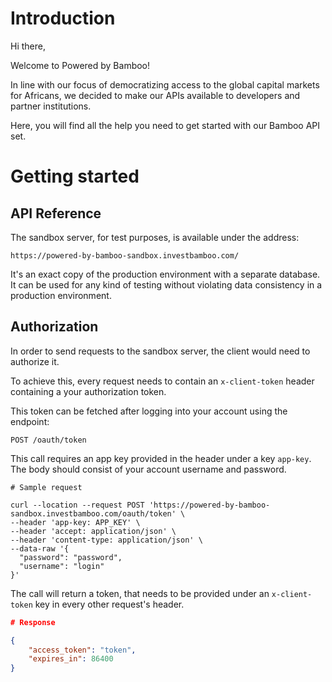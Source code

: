 # Introduction


Hi there,

Welcome to Powered by Bamboo!

In line with our focus of democratizing access to the global capital markets for Africans, we decided to make our APIs available to developers and partner institutions.

Here, you will find all the help you need to get started with our Bamboo API set.


# Getting started


## API Reference

The sandbox server, for test purposes, is available under the address:

```
https://powered-by-bamboo-sandbox.investbamboo.com/
```

It's an exact copy of the production environment with a separate database. It can be used for any kind of testing without violating data consistency in a production environment.

## Authorization

In order to send requests to the sandbox server, the client would need to authorize it.

To achieve this, every request needs to contain an `x-client-token` header containing a your authorization token.

This token can be fetched after logging into your account using the endpoint:

```
POST /oauth/token
```

This call requires an app key provided in the header under a key `app-key`. The body should consist of your account username and password.

```
# Sample request

curl --location --request POST 'https://powered-by-bamboo-sandbox.investbamboo.com/oauth/token' \
--header 'app-key: APP_KEY' \
--header 'accept: application/json' \
--header 'content-type: application/json' \
--data-raw '{
  "password": "password",
  "username": "login"
}'
```

The call will return a token, that needs to be provided under an `x-client-token` key in every other request's header.

```json
# Response

{
    "access_token": "token",
    "expires_in": 86400
}
```